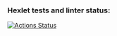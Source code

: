 ### Hexlet tests and linter status:
[![Actions Status](https://github.com/Svarojichh/php-project-45/actions/workflows/hexlet-check.yml/badge.svg)](https://github.com/Svarojichh/php-project-45/actions)